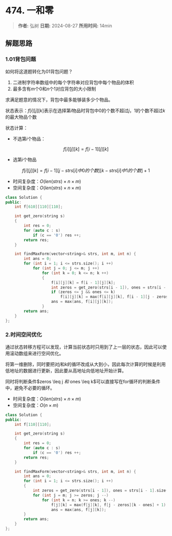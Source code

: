 # 474. 一和零

> **作者:** 弘树
> **日期:** 2024-08-27
> **所用时间:** 14min

## 解题思路
### 1.01背包问题

如何将这道题转化为01背包问题？

1. 二进制字符串数组中的每个字符串对应背包中每个物品的体积
2. 最多含有$m$个0和$n$个1对应背包的大小限制

求满足题意的情况下，背包中最多能够装多少个物品。

状态表示：$f[i][j][k]$表示在选择第$i$物品时背包中0的个数不超过$j$，1的个数不超过$k$的最大物品个数

状态计算：

- 不选第$i$个物品：

$$
    f[i][j][k] = f[i - 1][j][k]
$$

- 选第$i$个物品

$$
    f[i][j][k] = f[i - 1][j - strs[i]中0的个数][k - strs[i]中1的个数] + 1
$$

- 时间复杂度：$O(len(strs)\times n\times m)$
- 空间复杂度：$O(len(strs)\times n\times m)$

```C++
class Solution {
public:
    int f[610][110][110];

    int get_zero(string s)
    {
        int res = 0;
        for (auto c : s) 
            if (c == '0') res ++;
        return res;
    }

    int findMaxForm(vector<string>& strs, int m, int n) {
        int ans = 0;
        for (int i = 1; i <= strs.size(); i ++)
            for (int j = 0; j <= m; j ++)
                for (int k = 0; k <= n; k ++)
                {
                    f[i][j][k] = f[i - 1][j][k];
                    int zeros = get_zero(strs[i - 1]), ones = strs[i - 1].size() - zeros;
                    if (zeros <= j && ones <= k) 
                        f[i][j][k] = max(f[i][j][k], f[i - 1][j - zeros][k - ones] + 1);
                    ans = max(ans, f[i][j][k]);
                }
        return ans;
    }
};
```

### 2.时间空间优化

通过状态转移方程可以发现，计算当前状态时只用到了上一层的状态，因此可以使用滚动数组来进行空间优化。

将第一维删除，同时要把对$j$和$k$的循环改成从大到小，因此每次计算的时候是利用低地址的数据进行更新，因此要从高地址向低地址开始计算。

同时将判断条件$zeros \leq j $和$ ones \leq k$可以直接写在for循环的判断条件中，避免不必要的循环。

- 时间复杂度：$O(len(strs)\times n\times m)$
- 空间复杂度：$O(n\times m)$

```C++
class Solution {
public:
    int f[110][110];

    int get_zero(string s)
    {
        int res = 0;
        for (auto c : s) 
            if (c == '0') res ++;
        return res;
    }

    int findMaxForm(vector<string>& strs, int m, int n) {
        int ans = 0;
        for (int i = 1; i <= strs.size(); i ++)
        {
            int zeros = get_zero(strs[i - 1]), ones = strs[i - 1].size() - zeros;
            for (int j = m; j >= zeros; j --)
                for (int k = n; k >= ones; k --)
                    f[j][k] = max(f[j][k], f[j - zeros][k - ones] + 1),
                    ans = max(ans, f[j][k]);
        }
        return ans;
    }
};
```